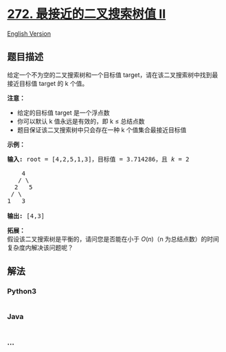 # [272. 最接近的二叉搜索树值 II](https://leetcode-cn.com/problems/closest-binary-search-tree-value-ii)

[English Version](/solution/0200-0299/0272.Closest%20Binary%20Search%20Tree%20Value%20II/README_EN.md)

## 题目描述

<!-- 这里写题目描述 -->

<p>给定一个不为空的二叉搜索树和一个目标值 target，请在该二叉搜索树中找到最接近目标值 target 的 k 个值。</p>

<p><strong>注意：</strong></p>

<ul>
	<li>给定的目标值 target 是一个浮点数</li>
	<li>你可以默认 k 值永远是有效的，即 k &le; 总结点数</li>
	<li>题目保证该二叉搜索树中只会存在一种&nbsp;k 个值集合最接近目标值</li>
</ul>

<p><strong>示例：</strong></p>

<pre><strong>输入:</strong> root = [4,2,5,1,3]，目标值 = 3.714286，且 <em>k</em> = 2

    4
   / \
  2   5
 / \
1   3

<strong>输出:</strong> [4,3]</pre>

<p><strong>拓展：</strong><br>
假设该二叉搜索树是平衡的，请问您是否能在小于&nbsp;<em>O</em>(<em>n</em>)（n 为总结点数）的时间复杂度内解决该问题呢？</p>


## 解法

<!-- 这里可写通用的实现逻辑 -->

<!-- tabs:start -->

### **Python3**

<!-- 这里可写当前语言的特殊实现逻辑 -->

```python

```

### **Java**

<!-- 这里可写当前语言的特殊实现逻辑 -->

```java

```

### **...**

```

```

<!-- tabs:end -->
